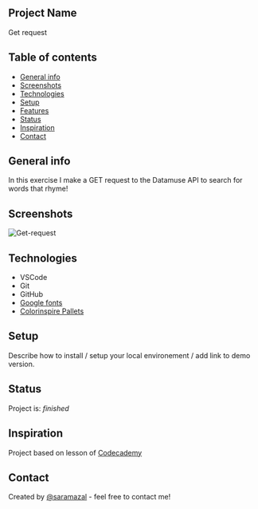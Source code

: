 ## Project Name
Get request

## Table of contents
* [General info](#general-info)
* [Screenshots](#screenshots)
* [Technologies](#technologies)
* [Setup](#setup)
* [Features](#features)
* [Status](#status)
* [Inspiration](#inspiration)
* [Contact](#contact)

## General info
In this exercise I make a GET request to the Datamuse API to search for words that rhyme! 

## Screenshots
![Get-request](./img/screenshot.png)

## Technologies
* VSCode
* Git
* GitHub
* [Google fonts](https://fonts.google.com/?category=Sans+Serif,Display,Monospace&preview.text=Word%20Smith&preview.text_type=custom)
* [Colorinspire Pallets](https://colorinspire.webflow.io/)

## Setup
Describe how to install / setup your local environement / add link to demo version.


## Status
Project is:  _finished_

## Inspiration
Project based on lesson of [Codecademy](https://www.codecademy.com/profiles/saramazal)

## Contact
Created by [@saramazal](https://www.flynerd.pl/) - feel free to contact me!
